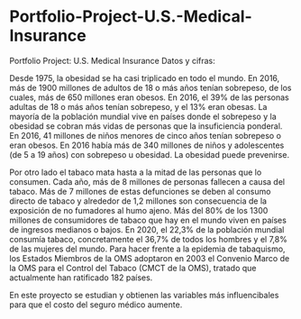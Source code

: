 # Portfolio-Project-U.S.-Medical-Insurance
Portfolio Project: U.S. Medical Insurance
Datos y cifras:

Desde 1975, la obesidad se ha casi triplicado en todo el mundo.
En 2016, más de 1900 millones de adultos de 18 o más años tenían sobrepeso, de los cuales, más de 650 millones eran obesos.
En 2016, el 39% de las personas adultas de 18 o más años tenían sobrepeso, y el 13% eran obesas.
La mayoría de la población mundial vive en países donde el sobrepeso y la obesidad se cobran más vidas de personas que la insuficiencia ponderal.
En 2016, 41 millones de niños menores de cinco años tenían sobrepeso o eran obesos.
En 2016 había más de 340 millones de niños y adolescentes (de 5 a 19 años) con sobrepeso u obesidad.
La obesidad puede prevenirse.

Por otro lado el tabaco mata hasta a la mitad de las personas que lo consumen.
Cada año, más de 8 millones de personas fallecen a causa del tabaco. Más de 7 millones de estas defunciones se deben al consumo directo de tabaco y alrededor de 1,2 millones son consecuencia de la exposición de no fumadores al humo ajeno.
Más del 80% de los 1300 millones de consumidores de tabaco que hay en el mundo viven en países de ingresos medianos o bajos.
En 2020, el 22,3% de la población mundial consumía tabaco, concretamente el 36,7% de todos los hombres y el 7,8% de las mujeres del mundo.
Para hacer frente a la epidemia de tabaquismo, los Estados Miembros de la OMS adoptaron en 2003 el Convenio Marco de la OMS para el Control del Tabaco (CMCT de la OMS), tratado que actualmente han ratificado 182 países.


En este proyecto se estudian y obtienen las variables más influencibales para que el costo del seguro médico aumente.

